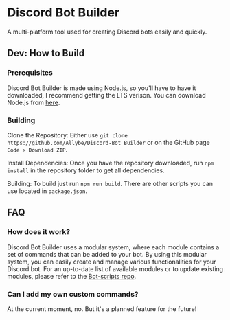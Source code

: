 # Discord Bot Builder

A multi-platform tool used for creating Discord bots easily and quickly.

## Dev: How to Build

### Prerequisites

Discord Bot Builder is made using Node.js, so you'll have to have it downloaded, I recommend getting the LTS verison. You can download Node.js from [here](https://nodejs.org/en).

### Building
Clone the Repository: Either use ```git clone https://github.com/Allybe/Discord-Bot Builder``` or on the GitHub page ```Code > Download ZIP```.

Install Dependencies: Once you have the repository downloaded, run ```npm install``` in the repository folder to get all dependencies.

Building: To build just run ```npm run build```. There are other scripts you can use located in `package.json`.

## FAQ

### How does it work?

Discord Bot Builder uses a modular system, where each module contains a set of commands that can be added to your bot. By using this modular system, you can easily create and manage various functionalities for your Discord bot. For an up-to-date list of available modules or to update existing modules, please refer to the [Bot-scripts repo](https://github.com/Allybe/DBB-BotScripts).

### Can I add my own custom commands?

At the current moment, no. But it's a planned feature for the future!